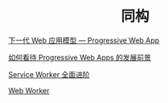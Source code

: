 <h1 align="center"> 同构 </h1>



<a href="https://zhuanlan.zhihu.com/p/25167289" target="_blank">下一代 Web 应用模型 — Progressive Web App</a>

<a href="https://www.zhihu.com/question/46690207" target="_blank">如何看待 Progressive Web Apps 的发展前景</a>

<a href="https://www.villainhr.com/page/2017/01/08/Service%20Worker%20%E5%85%A8%E9%9D%A2%E8%BF%9B%E9%98%B6" target="_blank">Service Worker 全面进阶</a>

<a href="https://www.villainhr.com/page/2016/08/22/Web%20Worker" target="_blank">Web Worker</a>
